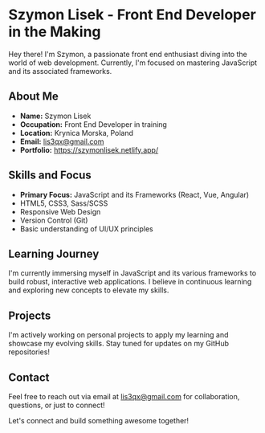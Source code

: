 # Szymon Lisek - Front End Developer in the Making

Hey there! I'm Szymon, a passionate front end enthusiast diving into the world of web development. Currently, I'm focused on mastering JavaScript and its associated frameworks. 

## About Me

- **Name:** Szymon Lisek
- **Occupation:** Front End Developer in training
- **Location:** Krynica Morska, Poland
- **Email:** lis3qx@gmail.com
- **Portfolio:** https://szymonlisek.netlify.app/

## Skills and Focus

- **Primary Focus:** JavaScript and its Frameworks (React, Vue, Angular)
- HTML5, CSS3, Sass/SCSS
- Responsive Web Design
- Version Control (Git)
- Basic understanding of UI/UX principles

## Learning Journey

I'm currently immersing myself in JavaScript and its various frameworks to build robust, interactive web applications. I believe in continuous learning and exploring new concepts to elevate my skills.

## Projects

I'm actively working on personal projects to apply my learning and showcase my evolving skills. Stay tuned for updates on my GitHub repositories!

## Contact

Feel free to reach out via email at lis3qx@gmail.com for collaboration, questions, or just to connect!

Let's connect and build something awesome together!


